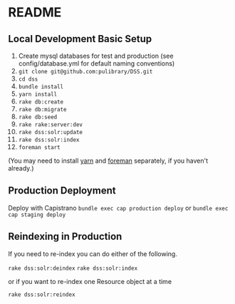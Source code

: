# README

## Local Development Basic Setup

1. Create mysql databases for test and production (see config/database.yml for default naming conventions)
1. ```git clone git@github.com:pulibrary/DSS.git```
1. ```cd dss```
1. ```bundle install```
1. ```yarn install```
1. ```rake db:create```
1. ```rake db:migrate```
1. ```rake db:seed```
1. ```rake rake:server:dev```
1. ```rake dss:solr:update```
1. ```rake dss:solr:index```
1. ```foreman start```

(You may need to install [yarn](https://yarnpkg.com/lang/en/docs/install/#mac-stable) and [foreman](https://github.com/ddollar/foreman) separately, if you haven't already.)

## Production Deployment
Deploy with Capistrano
```bundle exec cap production deploy```
or
```bundle exec cap staging deploy```

## Reindexing in Production

If you need to re-index you can do either of the following.

```rake dss:solr:deindex```
```rake dss:solr:index```

or if you want to re-index one Resource object at a time

```rake dss:solr:reindex```

